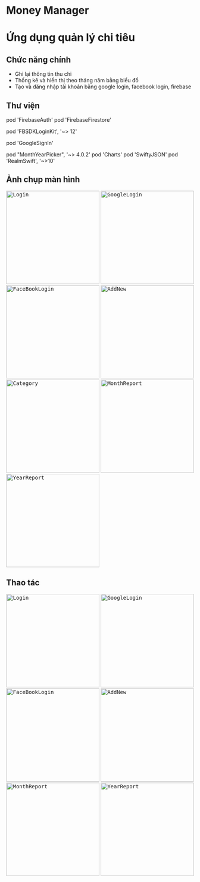 # Money Manager
#  Ứng dụng quản lý chi tiêu



## Chức năng chính
- Ghi lại thông tin thu chi 
- Thống kê và hiển thị theo tháng năm bằng biểu đồ 
- Tạo và đăng nhập tài khoản bằng google login, facebook login, firebase


## Thư viện
pod 'FirebaseAuth'
pod 'FirebaseFirestore'

pod 'FBSDKLoginKit', '~> 12'

pod 'GoogleSignIn'

pod "MonthYearPicker", '~> 4.0.2'
pod 'Charts'
pod 'SwiftyJSON'
pod 'RealmSwift', '~>10'
 ## Ảnh chụp màn hình

 <kbd><img src="Money Manager/Demo/Image/Login.png" alt="Login" width="250"/></kbd> 
 <kbd><img src="Money Manager/Demo/Image/GoogleLogin.png" alt="GoogleLogin" width="250"/></kbd> 
 <kbd><img src="Money Manager/Demo/Image/FaceBookLogin.png" alt="FaceBookLogin" width="250"/></kbd> 
 <kbd><img src="Money Manager/Demo/Image/AddNew.png" alt="AddNew" width="250"/></kbd> 
 <kbd><img src="Money Manager/Demo/Image/Category.png" alt="Category" width="250"/></kbd> 
 <kbd><img src="Money Manager/Demo/Image/MonthReport.png" alt="MonthReport" width="250"/></kbd> 
 <kbd><img src="Money Manager/Demo/Image/YearReport.png" alt="YearReport" width="250"/></kbd> 
 


## Thao tác


<kbd><img src="Money Manager/Demo/Gif/Login.gif" alt="Login" width="250"/></kbd> 
<kbd><img src="Money Manager/Demo/Gif/GoogleLogin.gif" alt="GoogleLogin" width="250"/></kbd> 
<kbd><img src="Money Manager/Demo/Gif/FaceBookLogin.gif" alt="FaceBookLogin" width="250"/></kbd> 
<kbd><img src="Money Manager/Demo/Gif/AddNew.gif" alt="AddNew" width="250"/></kbd> 
<kbd><img src="Money Manager/Demo/Gif/MonthReport.gif" alt="MonthReport" width="250"/></kbd> 
<kbd><img src="Money Manager/Demo/Gif/YearReport.gif" alt="YearReport" width="250"/></kbd> 
